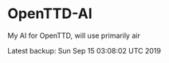 # OpenTTD-AI
My AI for OpenTTD, will use primarily air

Latest backup: Sun Sep 15 03:08:02 UTC 2019

